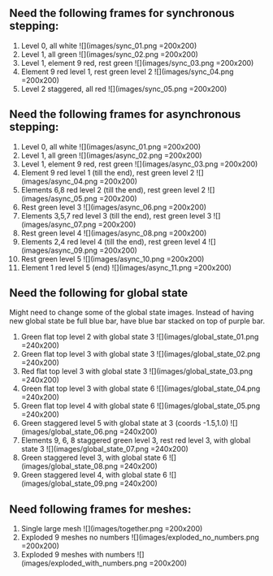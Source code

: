 ## Need the following frames for synchronous stepping:

1. Level 0, all white ![](images/sync_01.png =200x200)
2. Level 1, all green ![](images/sync_02.png =200x200)
3. Level 1, element 9 red, rest green ![](images/sync_03.png =200x200)
4. Element 9 red level 1, rest green level 2 ![](images/sync_04.png =200x200)
5. Level 2 staggered, all red ![](images/sync_05.png =200x200)

## Need the following frames for asynchronous stepping:

1. Level 0, all white ![](images/async_01.png =200x200)
2. Level 1, all green ![](images/async_02.png =200x200)
3. Level 1, element 9 red, rest green ![](images/async_03.png =200x200)
4. Element 9 red level 1 (till the end), rest green level 2 ![](images/async_04.png =200x200)
5. Elements 6,8 red level 2 (till the end), rest green level 2 ![](images/async_05.png =200x200)
6. Rest green level 3 ![](images/async_06.png =200x200)
7. Elements 3,5,7 red level 3 (till the end), rest green level 3 ![](images/async_07.png =200x200)
8. Rest green level 4 ![](images/async_08.png =200x200)
9. Elements 2,4 red level 4 (till the end), rest green level 4 ![](images/async_09.png =200x200)
10. Rest green level 5 ![](images/async_10.png =200x200)
11. Element 1 red level 5 (end) ![](images/async_11.png =200x200)

## Need the following for global state

Might need to change some of the global state images. Instead of having new
global state be full blue bar, have blue bar stacked on top of purple bar.

1. Green flat top level 2 with global state 3 ![](images/global_state_01.png =240x200)
2. Green flat top level 3 with global state 3 ![](images/global_state_02.png =240x200)
3. Red flat top level 3 with global state 3 ![](images/global_state_03.png =240x200)
4. Green flat top level 3 with global state 6 ![](images/global_state_04.png =240x200)
5. Green flat top level 4 with global state 6 ![](images/global_state_05.png =240x200)
6. Green staggered level 5 with global state at 3 (coords -1.5,1.0)
   ![](images/global_state_06.png =240x200)
7. Elements 9, 6, 8 staggered green level 3, rest red level 3, with global state 3
   ![](images/global_state_07.png =240x200)
8. Green staggered level 3, with global state 6 ![](images/global_state_08.png =240x200)
9. Green staggered level 4, with global state 6 ![](images/global_state_09.png =240x200)


## Need following frames for meshes:

1. Single large mesh ![](images/together.png =200x200)
2. Exploded 9 meshes no numbers ![](images/exploded_no_numbers.png =200x200)
3. Exploded 9 meshes with numbers ![](images/exploded_with_numbers.png =200x200)